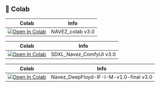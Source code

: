
## 🦒 Colab

| Colab | Info
| --- | --- |
[![Open In Colab](https://colab.research.google.com/assets/colab-badge.svg)](https://colab.research.google.com/github/Navezjt/NAVEZ_COLAB/blob/main/NAVEZ.ipynb) | NAVEZ_colab v3.0


| Colab | Info
| --- | --- |
[![Open In Colab](https://colab.research.google.com/assets/colab-badge.svg)](https://colab.research.google.com/github/Navezjt/NAVEZ_COLAB/blob/main/SDXL_Navez_ComfyUI.ipynb) | SDXL_Navez_ComfyUI v3.0


| Colab | Info
| --- | --- |
[![Open In Colab](https://colab.research.google.com/assets/colab-badge.svg)](https://colab.research.google.com/github/Navezjt/NAVEZ_COLAB/blob/main/NNavez_DeepFloyd-IF-I-M-v1.0-final.ipynb) | Navez_DeepFloyd-IF-I-M-v1.0-final v3.0



